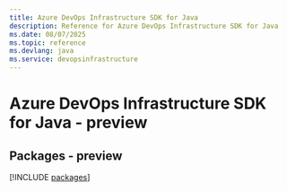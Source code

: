 ```yaml
---
title: Azure DevOps Infrastructure SDK for Java
description: Reference for Azure DevOps Infrastructure SDK for Java
ms.date: 08/07/2025
ms.topic: reference
ms.devlang: java
ms.service: devopsinfrastructure
---
```

# Azure DevOps Infrastructure SDK for Java - preview
## Packages - preview
[!INCLUDE [packages](devops-infrastructure-index.md)]